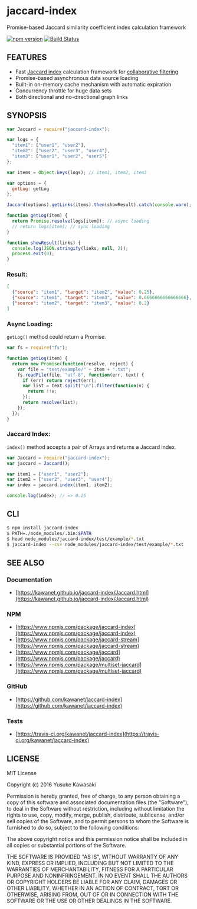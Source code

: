 # jaccard-index

Promise-based Jaccard similarity coefficient index calculation framework

[![npm version](https://badge.fury.io/js/jaccard-index.svg)](http://badge.fury.io/js/jaccard-index) [![Build Status](https://travis-ci.org/kawanet/jaccard-index.svg?branch=master)](https://travis-ci.org/kawanet/jaccard-index)

## FEATURES

- Fast [Jaccard index](https://en.wikipedia.org/wiki/Jaccard_index) calculation framework for [collaborative filtering](https://en.wikipedia.org/wiki/Collaborative_filtering)
- Promise-based asynchronous data source loading
- Built-in on-memory cache mechanism with automatic expiration
- Concurrency throttle for huge data sets
- Both directional and no-directional graph links

## SYNOPSIS

```js
var Jaccard = require("jaccard-index");

var logs = {
  "item1": ["user1", "user2"],
  "item2": ["user2", "user3", "user4"],
  "item3": ["user1", "user2", "user5"]
};

var items = Object.keys(logs); // item1, item2, item3

var options = {
  getLog: getLog
};

Jaccard(options).getLinks(items).then(showResult).catch(console.warn);

function getLog(item) {
  return Promise.resolve(logs[item]); // async loading
  // return logs[item]; // sync loading
}

function showResult(links) {
  console.log(JSON.stringify(links, null, 2));
  process.exit(0);
}
```

### Result:

```json
[
  {"source": "item1", "target": "item2", "value": 0.25},
  {"source": "item1", "target": "item3", "value": 0.6666666666666666},
  {"source": "item2", "target": "item3", "value": 0.2}
]
```

### Async Loading:

`getLog()` method could return a Promise.

```js
var fs = require("fs");

function getLog(item) {
  return new Promise(function(resolve, reject) {
    var file = "test/example/" + item + ".txt";
    fs.readFile(file, "utf-8", function(err, text) {
      if (err) return reject(err);
      var list = text.split("\n").filter(function(v) {
        return !!v;
      });
      return resolve(list);
    });
  });
}
```

### Jaccard Index:

`index()` method accepts a pair of Arrays and returns a Jaccard index.

```js
var Jaccard = require("jaccard-index");
var jaccard = Jaccard();

var item1 = ["user1", "user2"];
var item2 = ["user2", "user3", "user4"];
var index = jaccard.index(item1, item2);

console.log(index); // => 0.25
```

## CLI

```sh
$ npm install jaccard-index
$ PATH=./node_modules/.bin:$PATH
$ head node_modules/jaccard-index/test/example/*.txt
$ jaccard-index --csv node_modules/jaccard-index/test/example/*.txt
```

## SEE ALSO

### Documentation

- [https://kawanet.github.io/jaccard-index/Jaccard.html](https://kawanet.github.io/jaccard-index/Jaccard.html)

### NPM

- [https://www.npmjs.com/package/jaccard-index](https://www.npmjs.com/package/jaccard-index)
- [https://www.npmjs.com/package/jaccard-stream](https://www.npmjs.com/package/jaccard-stream)
- [https://www.npmjs.com/package/jaccard](https://www.npmjs.com/package/jaccard)
- [https://www.npmjs.com/package/multiset-jaccard](https://www.npmjs.com/package/multiset-jaccard)

### GitHub

- [https://github.com/kawanet/jaccard-index](https://github.com/kawanet/jaccard-index)

### Tests

- [https://travis-ci.org/kawanet/jaccard-index](https://travis-ci.org/kawanet/jaccard-index)

## LICENSE

MIT License

Copyright (c) 2016 Yusuke Kawasaki

Permission is hereby granted, free of charge, to any person obtaining a copy
of this software and associated documentation files (the "Software"), to deal
in the Software without restriction, including without limitation the rights
to use, copy, modify, merge, publish, distribute, sublicense, and/or sell
copies of the Software, and to permit persons to whom the Software is
furnished to do so, subject to the following conditions:

The above copyright notice and this permission notice shall be included in all
copies or substantial portions of the Software.

THE SOFTWARE IS PROVIDED "AS IS", WITHOUT WARRANTY OF ANY KIND, EXPRESS OR
IMPLIED, INCLUDING BUT NOT LIMITED TO THE WARRANTIES OF MERCHANTABILITY,
FITNESS FOR A PARTICULAR PURPOSE AND NONINFRINGEMENT. IN NO EVENT SHALL THE
AUTHORS OR COPYRIGHT HOLDERS BE LIABLE FOR ANY CLAIM, DAMAGES OR OTHER
LIABILITY, WHETHER IN AN ACTION OF CONTRACT, TORT OR OTHERWISE, ARISING FROM,
OUT OF OR IN CONNECTION WITH THE SOFTWARE OR THE USE OR OTHER DEALINGS IN THE
SOFTWARE.
